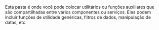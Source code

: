 Esta pasta é onde você pode colocar utilitários ou funções auxiliares que são compartilhadas entre vários componentes ou serviços. Eles podem incluir funções de utilidade genéricas, filtros de dados, manipulação de datas, etc.
